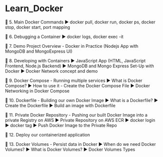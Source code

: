 # Learn_Docker

🚀  5. Main Docker Commands
►  docker pull, docker run, docker ps, docker stop, docker start, port mapping

🚀  6. Debugging a Container
►  docker logs, docker exec -it

🚀  7. Demo Project Overview - Docker in Practice (Nodejs App with MongoDB and MongoExpress UI)

🚀  8. Developing with Containers 
►  JavaScript App (HTML, JavaScript Frontend, Node.js Backend)
►  MongoDB and Mongo Express Set-Up with Docker
►  Docker Network concept and demo

🚀  9. Docker Compose - Running multiple services
►  What is Docker Compose?
►  How to use it - Create the Docker Compose File
►  Docker Networking in Docker Compose

🚀  10. Dockerfile - Building our own Docker Image
►  What is a Dockerfile?
►  Create the Dockerfile
►  Build an image with Dockerfile

🚀  11. Private Docker Repository - Pushing our built Docker Image into a private Registry on AWS
►  Private Repository on AWS ECR
►  docker login
►  docker tag
►  Push Docker Image to the Private Repo

🚀  12. Deploy our containerized application

🚀  13. Docker Volumes - Persist data in Docker
►  When do we need Docker Volumes?
►  What is Docker Volumes?
►  Docker Volumes Types
